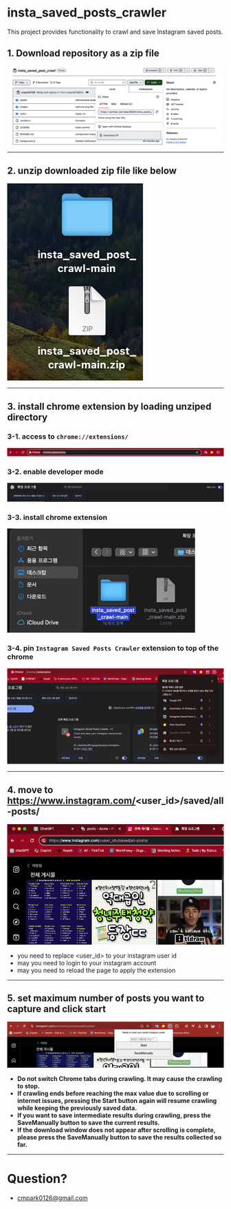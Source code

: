 # insta_saved_posts_crawler

This project provides functionality to crawl and save Instagram saved posts.

## 1. Download repository as a zip file

![1_download](assets/1_download.png)

---

## 2. unzip downloaded zip file like below

![2_unzip](assets/2_unzip.png)

---

## 3. install chrome extension by loading unziped directory

### 3-1. access to `chrome://extensions/`

![3_1_chrome](assets/3_1_chrome.png)

### 3-2. enable developer mode

![3_2_dev](assets/3_2_dev.png)

### 3-3. install chrome extension

![3_3_install](assets/3_3_install.png)

### 3-4. pin `Instagram Saved Posts Crawler` extension to top of the chrome

![3_4_pin](assets/3_4_pin.png)

---

## 4. move to https://www.instagram.com/<user_id>/saved/all-posts/

![4_1_instagram](assets/4_1_instagram.png)

-   you need to replace <user_id> to your instagram user id
  -   may you need to login to your instagram account
-   may you need to reload the page to apply the extension

---

## 5. set maximum number of posts you want to capture and click start

![set](assets/5_1_set.png)

-   **Do not switch Chrome tabs during crawling. It may cause the crawling to stop.**
-   **If crawling ends before reaching the max value due to scrolling or internet issues, pressing the Start button again will resume crawling while keeping the previously saved data.**
-   **If you want to save intermediate results during crawling, press the SaveManually button to save the current results.**
-   **If the download window does not appear after scrolling is complete, please press the SaveManually button to save the results collected so far.**

---

# Question?

-   cmpark0126@gmail.com
